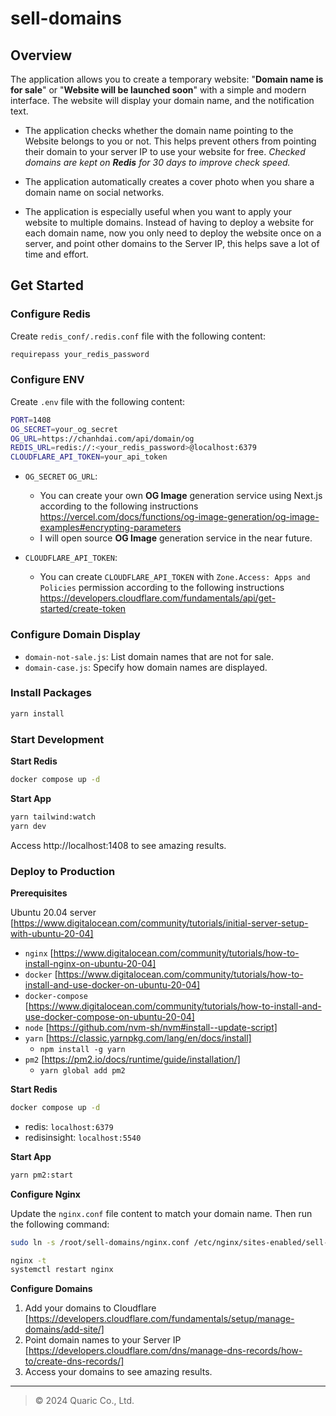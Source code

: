 # sell-domains

## Overview

The application allows you to create a temporary website: "**Domain name is for sale**" or "**Website will be launched soon**" with a simple and modern interface. The website will display your domain name, and the notification text.

- The application checks whether the domain name pointing to the Website belongs to you or not. This helps prevent others from pointing their domain to your server IP to use your website for free. *Checked domains are kept on **Redis** for 30 days to improve check speed.*

- The application automatically creates a cover photo when you share a domain name on social networks.

- The application is especially useful when you want to apply your website to multiple domains. Instead of having to deploy a website for each domain name, now you only need to deploy the website once on a server, and point other domains to the Server IP, this helps save a lot of time and effort.

## Get Started

### Configure Redis

Create `redis_conf/.redis.conf` file with the following content:

```bash
requirepass your_redis_password
```

### Configure ENV

Create `.env` file with the following content:

```bash
PORT=1408
OG_SECRET=your_og_secret
OG_URL=https://chanhdai.com/api/domain/og
REDIS_URL=redis://:<your_redis_password>@localhost:6379
CLOUDFLARE_API_TOKEN=your_api_token
```

- `OG_SECRET` `OG_URL`:
  - You can create your own **OG Image** generation service using Next.js according to the following instructions https://vercel.com/docs/functions/og-image-generation/og-image-examples#encrypting-parameters
  - I will open source **OG Image** generation service in the near future.

- `CLOUDFLARE_API_TOKEN`:
  - You can create `CLOUDFLARE_API_TOKEN` with `Zone.Access: Apps and Policies` permission according to the following instructions https://developers.cloudflare.com/fundamentals/api/get-started/create-token

### Configure Domain Display

- `domain-not-sale.js`: List domain names that are not for sale.
- `domain-case.js`: Specify how domain names are displayed.

### Install Packages

```bash
yarn install
```

### Start Development

**Start Redis**

```bash
docker compose up -d
```

**Start App**

```bash
yarn tailwind:watch
yarn dev
```

Access http://localhost:1408 to see amazing results.

### Deploy to Production

**Prerequisites**

Ubuntu 20.04 server [https://www.digitalocean.com/community/tutorials/initial-server-setup-with-ubuntu-20-04]

- `nginx` [https://www.digitalocean.com/community/tutorials/how-to-install-nginx-on-ubuntu-20-04]
- `docker` [https://www.digitalocean.com/community/tutorials/how-to-install-and-use-docker-on-ubuntu-20-04]
- `docker-compose` [https://www.digitalocean.com/community/tutorials/how-to-install-and-use-docker-compose-on-ubuntu-20-04]
- `node` [https://github.com/nvm-sh/nvm#install--update-script]
- `yarn` [https://classic.yarnpkg.com/lang/en/docs/install]
  - `npm install -g yarn`
- `pm2` [https://pm2.io/docs/runtime/guide/installation/]
  - `yarn global add pm2`

**Start Redis**

```bash
docker compose up -d
```

- redis: `localhost:6379`
- redisinsight: `localhost:5540`

**Start App**

```bash
yarn pm2:start
```

**Configure Nginx**

Update the `nginx.conf` file content to match your domain name. Then run the following command:

```bash
sudo ln -s /root/sell-domains/nginx.conf /etc/nginx/sites-enabled/sell-domains

nginx -t
systemctl restart nginx
```

**Configure Domains**

1. Add your domains to Cloudflare [https://developers.cloudflare.com/fundamentals/setup/manage-domains/add-site/]
2. Point domain names to your Server IP [https://developers.cloudflare.com/dns/manage-dns-records/how-to/create-dns-records/]
3. Access your domains to see amazing results.

---

> © 2024 Quaric Co., Ltd.
